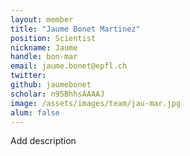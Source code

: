 ```yaml
---
layout: member
title: "Jaume Bonet Martinez"
position: Scientist
nickname: Jaume
handle: bon-mar
email: jaume.bonet@epfl.ch
twitter: 
github: jaumebonet
scholar: n95BhhsAAAAJ
image: /assets/images/team/jau-mar.jpg
alum: false
---
```

Add description
 


